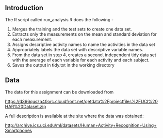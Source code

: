 ## Introduction

The R script called run_analysis.R does the following -
1. Merges the training and the test sets to create one data set.
2. Extracts only the measurements on the mean and standard deviation for each measurement. 
3. Assigns descriptive activity names to name the activities in the data set
4. Appropriately labels the data set with descriptive variable names. 
5. From the data set in step 4, creates a second, independent tidy data set with the average of each variable for each activity and each subject.
6. Saves the output in tidy.txt in the working directory

## Data

The data for this assignment can be downloaded from 

https://d396qusza40orc.cloudfront.net/getdata%2Fprojectfiles%2FUCI%20HAR%20Dataset.zip 

A full description is available at the site where the data was obtained: 

http://archive.ics.uci.edu/ml/datasets/Human+Activity+Recognition+Using+Smartphones 